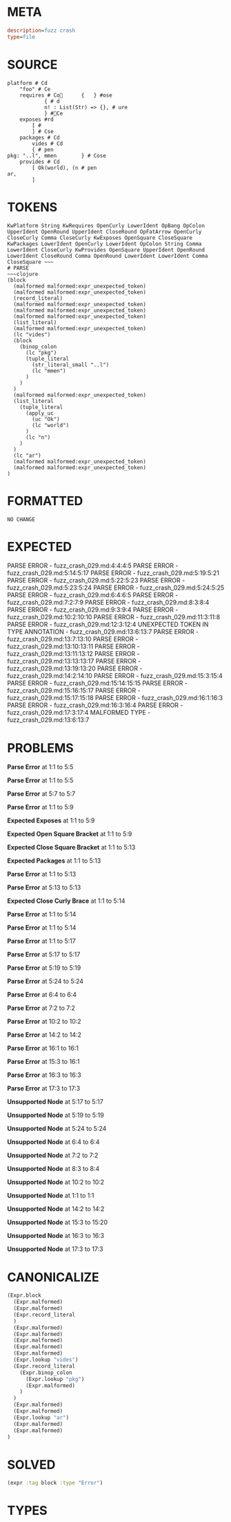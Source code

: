 # META
~~~ini
description=fuzz crash
type=file
~~~
# SOURCE
~~~roc
platform # Cd
	"foo" # Ce
	requires # Co		{	} #ose
			{ # d
			n! : List(Str) => {}, # ure
			} #Ce
	exposes #rd
		[ #
		] # Cse
	packages # Cd
		vides # Cd
		{ # pen
pkg: "..l", mmen		} # Cose
	provides # Cd
		[ Ok(world), (n # pen
ar,
		]
~~~
# TOKENS
~~~text
KwPlatform String KwRequires OpenCurly LowerIdent OpBang OpColon UpperIdent OpenRound UpperIdent CloseRound OpFatArrow OpenCurly CloseCurly Comma CloseCurly KwExposes OpenSquare CloseSquare KwPackages LowerIdent OpenCurly LowerIdent OpColon String Comma LowerIdent CloseCurly KwProvides OpenSquare UpperIdent OpenRound LowerIdent CloseRound Comma OpenRound LowerIdent LowerIdent Comma CloseSquare ~~~
# PARSE
~~~clojure
(block
  (malformed malformed:expr_unexpected_token)
  (malformed malformed:expr_unexpected_token)
  (record_literal)
  (malformed malformed:expr_unexpected_token)
  (malformed malformed:expr_unexpected_token)
  (malformed malformed:expr_unexpected_token)
  (list_literal)
  (malformed malformed:expr_unexpected_token)
  (lc "vides")
  (block
    (binop_colon
      (lc "pkg")
      (tuple_literal
        (str_literal_small "..l")
        (lc "mmen")
      )
    )
  )
  (malformed malformed:expr_unexpected_token)
  (list_literal
    (tuple_literal
      (apply_uc
        (uc "Ok")
        (lc "world")
      )
      (lc "n")
    )
  )
  (lc "ar")
  (malformed malformed:expr_unexpected_token)
  (malformed malformed:expr_unexpected_token)
)
~~~
# FORMATTED
~~~roc
NO CHANGE
~~~
# EXPECTED
PARSE ERROR - fuzz_crash_029.md:4:4:4:5
PARSE ERROR - fuzz_crash_029.md:5:14:5:17
PARSE ERROR - fuzz_crash_029.md:5:19:5:21
PARSE ERROR - fuzz_crash_029.md:5:22:5:23
PARSE ERROR - fuzz_crash_029.md:5:23:5:24
PARSE ERROR - fuzz_crash_029.md:5:24:5:25
PARSE ERROR - fuzz_crash_029.md:6:4:6:5
PARSE ERROR - fuzz_crash_029.md:7:2:7:9
PARSE ERROR - fuzz_crash_029.md:8:3:8:4
PARSE ERROR - fuzz_crash_029.md:9:3:9:4
PARSE ERROR - fuzz_crash_029.md:10:2:10:10
PARSE ERROR - fuzz_crash_029.md:11:3:11:8
PARSE ERROR - fuzz_crash_029.md:12:3:12:4
UNEXPECTED TOKEN IN TYPE ANNOTATION - fuzz_crash_029.md:13:6:13:7
PARSE ERROR - fuzz_crash_029.md:13:7:13:10
PARSE ERROR - fuzz_crash_029.md:13:10:13:11
PARSE ERROR - fuzz_crash_029.md:13:11:13:12
PARSE ERROR - fuzz_crash_029.md:13:13:13:17
PARSE ERROR - fuzz_crash_029.md:13:19:13:20
PARSE ERROR - fuzz_crash_029.md:14:2:14:10
PARSE ERROR - fuzz_crash_029.md:15:3:15:4
PARSE ERROR - fuzz_crash_029.md:15:14:15:15
PARSE ERROR - fuzz_crash_029.md:15:16:15:17
PARSE ERROR - fuzz_crash_029.md:15:17:15:18
PARSE ERROR - fuzz_crash_029.md:16:1:16:3
PARSE ERROR - fuzz_crash_029.md:16:3:16:4
PARSE ERROR - fuzz_crash_029.md:17:3:17:4
MALFORMED TYPE - fuzz_crash_029.md:13:6:13:7
# PROBLEMS
**Parse Error**
at 1:1 to 5:5

**Parse Error**
at 1:1 to 5:5

**Parse Error**
at 5:7 to 5:7

**Parse Error**
at 1:1 to 5:9

**Expected Exposes**
at 1:1 to 5:9

**Expected Open Square Bracket**
at 1:1 to 5:9

**Expected Close Square Bracket**
at 1:1 to 5:13

**Expected Packages**
at 1:1 to 5:13

**Parse Error**
at 1:1 to 5:13

**Parse Error**
at 5:13 to 5:13

**Expected Close Curly Brace**
at 1:1 to 5:14

**Parse Error**
at 1:1 to 5:14

**Parse Error**
at 1:1 to 5:14

**Parse Error**
at 1:1 to 5:17

**Parse Error**
at 5:17 to 5:17

**Parse Error**
at 5:19 to 5:19

**Parse Error**
at 5:24 to 5:24

**Parse Error**
at 6:4 to 6:4

**Parse Error**
at 7:2 to 7:2

**Parse Error**
at 10:2 to 10:2

**Parse Error**
at 14:2 to 14:2

**Parse Error**
at 16:1 to 16:1

**Parse Error**
at 15:3 to 16:1

**Parse Error**
at 16:3 to 16:3

**Parse Error**
at 17:3 to 17:3

**Unsupported Node**
at 5:17 to 5:17

**Unsupported Node**
at 5:19 to 5:19

**Unsupported Node**
at 5:24 to 5:24

**Unsupported Node**
at 6:4 to 6:4

**Unsupported Node**
at 7:2 to 7:2

**Unsupported Node**
at 8:3 to 8:4

**Unsupported Node**
at 10:2 to 10:2

**Unsupported Node**
at 1:1 to 1:1

**Unsupported Node**
at 14:2 to 14:2

**Unsupported Node**
at 15:3 to 15:20

**Unsupported Node**
at 16:3 to 16:3

**Unsupported Node**
at 17:3 to 17:3

# CANONICALIZE
~~~clojure
(Expr.block
  (Expr.malformed)
  (Expr.malformed)
  (Expr.record_literal
  )
  (Expr.malformed)
  (Expr.malformed)
  (Expr.malformed)
  (Expr.malformed)
  (Expr.malformed)
  (Expr.lookup "vides")
  (Expr.record_literal
    (Expr.binop_colon
      (Expr.lookup "pkg")
      (Expr.malformed)
    )
  )
  (Expr.malformed)
  (Expr.malformed)
  (Expr.lookup "ar")
  (Expr.malformed)
  (Expr.malformed)
)
~~~
# SOLVED
~~~clojure
(expr :tag block :type "Error")
~~~
# TYPES
~~~roc
~~~
